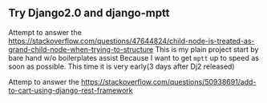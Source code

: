 ## Try Django2.0 and django-mptt
Attempt to answer the
https://stackoverflow.com/questions/47644824/child-node-is-treated-as-grand-child-node-when-trying-to-structure
This is my plain project start by bare hand w/o boilerplates assist
Because I want to get `mptt` up to speed as soon as possible.
This time it is very early(3 days after Dj2 released)

Attemp to answer the
https://stackoverflow.com/questions/50938691/add-to-cart-using-django-rest-framework

